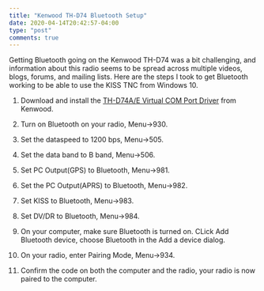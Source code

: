 ```yaml
---
title: "Kenwood TH-D74 Bluetooth Setup"
date: 2020-04-14T20:42:57-04:00
type: "post"
comments: true
---
```


Getting Bluetooth going on the Kenwood TH-D74 was a bit challenging, and information about this radio seems to be spread across multiple videos, blogs, forums, and mailing lists. Here are the steps I took to get Bluetooth working to be able to use the KISS TNC from Windows 10.

1. Download and install the [TH-D74A/E Virtual COM Port Driver](https://www.kenwood.com/i/products/info/amateur/thd74_vcp_e.html) from Kenwood.

2. Turn on Bluetooth on your radio, Menu->930.

3. Set the dataspeed to 1200 bps, Menu->505.

4. Set the data band to B band, Menu->506.

5. Set PC Output(GPS) to Bluetooth, Menu->981.

6. Set the PC Output(APRS) to Bluetooth, Menu->982.

7. Set KISS to Bluetooth, Menu->983.

8. Set DV/DR to Bluetooth, Menu->984.

9. On your computer, make sure Bluetooth is turned on. CLick Add Bluetooth device, choose Bluetooth in the Add a device dialog.

10. On your radio, enter Pairing Mode, Menu->934.

11. Confirm the code on both the computer and the radio, your radio is now paired to the computer.
